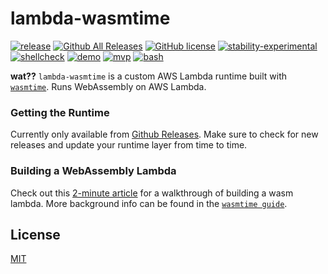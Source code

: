 # lambda-wasmtime

[![release](https://img.shields.io/github/release/chiefbiiko/lambda-wasmtime/all.svg)](https://github.com/chiefbiiko/lambda-wasmtime/releases/latest) [![Github All Releases](https://img.shields.io/github/downloads/chiefbiiko/lambda-wasmtime/total.svg)](https://github.com/chiefbiiko/lambda-wasmtime/releases/latest) [![GitHub license](https://img.shields.io/github/license/chiefbiiko/lambda-wasmtime.svg)](https://github.com/chiefbiiko/lambda-wasmtime/blob/master/LICENSE) [![stability-experimental](https://img.shields.io/badge/stability-experimental-orange.svg)](https://github.com/chiefbiiko/lambda-wasmtime) [![shellcheck](https://github.com/chiefbiiko/lambda-wasmtime/workflows/shellcheck/badge.svg)](./bootstrap) [![demo](https://github.com/chiefbiiko/lambda-wasmtime/workflows/demo/badge.svg)](./demo)  [![mvp](https://img.shields.io/badge/mvp-bash-lightgreen.svg)](https://shields.io/) [![bash](https://badges.frapsoft.com/bash/v1/bash.png?v=103)](./bootstrap)

**wat??** `lambda-wasmtime` is a custom AWS Lambda runtime built with [`wasmtime`](https://wasmtime.dev/). Runs WebAssembly on AWS Lambda.

### Getting the Runtime

Currently only available from [Github Releases](https://github.com/chiefbiiko/lambda-wasmtime/releases/latest). Make sure to check for new releases and update your runtime layer from time to time.

### Building a WebAssembly Lambda

Check out this [2-minute article](...) for a walkthrough of building a wasm lambda. More background info can be found in the [`wasmtime guide`](https://bytecodealliance.github.io/wasmtime/wasm-rust.html#webassembly-interface-types).

## License

[MIT](./LICENSE)